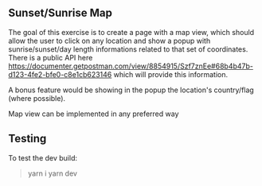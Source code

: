 ## Sunset/Sunrise Map

The goal of this exercise is to create a page with a map view, which should allow the user to click on any location and
show a popup with sunrise/sunset/day length informations related to that set of coordinates.
There is a public API here https://documenter.getpostman.com/view/8854915/Szf7znEe#68b4b47b-d123-4fe2-bfe0-c8e1cb623146
which will provide this information.

A bonus feature would be showing in the popup the location's country/flag (where possible).

Map view can be implemented in any preferred way

## Testing
To test the dev build:

> yarn i
> yarn dev